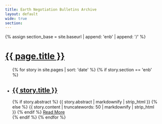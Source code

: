 ```yaml
---
title: Earth Negotiation Bulletins Archive
layout: default
wide: true
section: 
---
```


{% assign section_base = site.baseurl | append: 'enb' | append: '/' %}
<div class="stories">
  <div class="post-content">
  <h1 class="pre-header"><a href="/{{ section_base }}">{{ page.title }}</a></h1>
    <ul class="post-list">
      {% for story in site.pages | sort: 'date' %}
      {% if story.section == 'enb' %}
      <li>
        <h2>
          <a class="post-link" href="{{ story.url | prepend: site.baseurl }}">{{ story.title }}</a>
        </h2>
        {% if story.abstract %}
        <span class="post-excerpt">{{ story.abstract | markdownify | strip_html }}</span>
        {% else %}
        <span class="post-excerpt">{{ story.content | truncatewords: 50 | markdownify | strip_html }}</span>
        {% endif %}
        <a class="post-link" href="{{ story.url | prepend: site.baseurl }}">Read More</a>
      </li>
      {% endif %}
      {% endfor %}
    </ul>
  </div>
</div>
